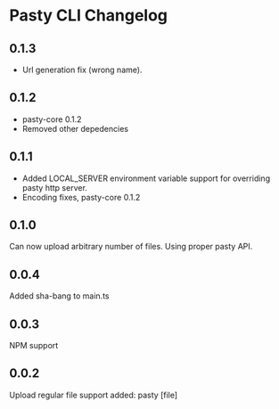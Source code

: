 # Pasty CLI Changelog

## 0.1.3
* Url generation fix (wrong name).

## 0.1.2
* pasty-core 0.1.2
* Removed other depedencies

## 0.1.1
* Added LOCAL_SERVER environment variable support for overriding pasty http server.
* Encoding fixes, pasty-core 0.1.2

## 0.1.0
Can now upload arbitrary number of files.
Using proper pasty API.

## 0.0.4
Added sha-bang to main.ts

## 0.0.3
NPM support

## 0.0.2
Upload regular file support added:
 pasty [file]


